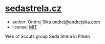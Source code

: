 # [sedastrela.cz](https://sedastrela.cz)

- author: Ondrej Sika <ondrej@ondrejsika.com>
- license: [MIT](https://ondrejsika.com/licences/mit.txt)

Web of Scouts group Seda Strela in Pilsen

